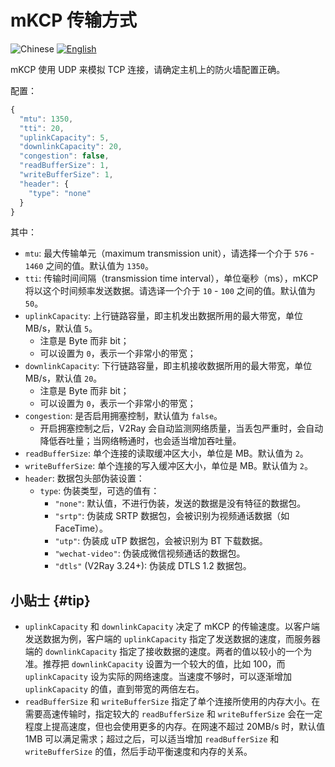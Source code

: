 # mKCP 传输方式

![Chinese](../../resources/chinesec.svg) [![English](../../resources/english.svg)](https://www.v2ray.com/en/configuration/protocols/mkcp.html)

mKCP 使用 UDP 来模拟 TCP 连接，请确定主机上的防火墙配置正确。

配置：

```javascript
{
  "mtu": 1350,
  "tti": 20,
  "uplinkCapacity": 5,
  "downlinkCapacity": 20,
  "congestion": false,
  "readBufferSize": 1,
  "writeBufferSize": 1,
  "header": {
    "type": "none"
  }
}
```

其中：

* `mtu`: 最大传输单元（maximum transmission unit），请选择一个介于 `576` - `1460` 之间的值。默认值为 `1350`。
* `tti`: 传输时间间隔（transmission time interval），单位毫秒（ms），mKCP 将以这个时间频率发送数据。请选译一个介于 `10` - `100` 之间的值。默认值为 `50`。
* `uplinkCapacity`: 上行链路容量，即主机发出数据所用的最大带宽，单位 MB/s，默认值 `5`。
  * 注意是 Byte 而非 bit；
  * 可以设置为 `0`，表示一个非常小的带宽；
* `downlinkCapacity`: 下行链路容量，即主机接收数据所用的最大带宽，单位 MB/s，默认值 `20`。
  * 注意是 Byte 而非 bit；
  * 可以设置为 `0`，表示一个非常小的带宽；
* `congestion`: 是否启用拥塞控制，默认值为 `false`。
  * 开启拥塞控制之后，V2Ray 会自动监测网络质量，当丢包严重时，会自动降低吞吐量；当网络畅通时，也会适当增加吞吐量。
* `readBufferSize`: 单个连接的读取缓冲区大小，单位是 MB。默认值为 `2`。
* `writeBufferSize`: 单个连接的写入缓冲区大小，单位是 MB。默认值为 `2`。
* `header`: 数据包头部伪装设置：
  * `type`: 伪装类型，可选的值有：
    * `"none"`: 默认值，不进行伪装，发送的数据是没有特征的数据包。
    * `"srtp"`: 伪装成 SRTP 数据包，会被识别为视频通话数据（如 FaceTime）。
    * `"utp"`: 伪装成 uTP 数据包，会被识别为 BT 下载数据。
    * `"wechat-video"`: 伪装成微信视频通话的数据包。
    * `"dtls"` (V2Ray 3.24+): 伪装成 DTLS 1.2 数据包。

## 小贴士 {#tip}

* `uplinkCapacity` 和 `downlinkCapacity` 决定了 mKCP 的传输速度。以客户端发送数据为例，客户端的 `uplinkCapacity` 指定了发送数据的速度，而服务器端的 `downlinkCapacity` 指定了接收数据的速度。两者的值以较小的一个为准。推荐把 `downlinkCapacity` 设置为一个较大的值，比如 100，而 `uplinkCapacity` 设为实际的网络速度。当速度不够时，可以逐渐增加 `uplinkCapacity` 的值，直到带宽的两倍左右。
* `readBufferSize` 和 `writeBufferSize` 指定了单个连接所使用的内存大小。在需要高速传输时，指定较大的 `readBufferSize` 和 `writeBufferSize` 会在一定程度上提高速度，但也会使用更多的内存。在网速不超过 20MB/s 时，默认值 1MB 可以满足需求；超过之后，可以适当增加 `readBufferSize` 和 `writeBufferSize` 的值，然后手动平衡速度和内存的关系。
